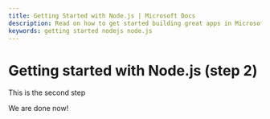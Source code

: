 ```yaml
---
title: Getting Started with Node.js | Microsoft Docs
description: Read on how to get started building great apps in Microsoft Teams using Node.js
keywords: getting started nodejs node.js
---
```

# Getting started with Node.js (step 2)

This is the second step

We are done now!